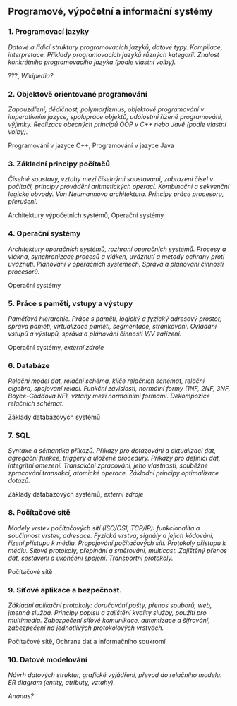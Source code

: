 ## Programové, výpočetní a informační systémy

### 1. Programovací jazyky

*Datové a řídicí struktury programovacích jazyků, datové typy. Kompilace, interpretace. Příklady programovacích jazyků různých kategorií. Znalost konkrétního programovacího jazyka (podle vlastní volby).*

???, *Wikipedia?*

### 2. Objektově orientované programování

*Zapouzdření, dědičnost, polymorfizmus, objektové programování v imperativním jazyce, spolupráce objektů, událostmi řízené programování, výjimky. Realizace obecných principů OOP v C++ nebo Javě (podle vlastní volby).*

Programování v jazyce C++, Programování v jazyce Java

### 3. Základní principy počítačů

*Číselné soustavy, vztahy mezi číselnými soustavami, zobrazení čísel v počítači, principy provádění aritmetických operací. Kombinační a sekvenční logické obvody. Von Neumannova architektura. Principy práce procesoru, přerušení.*

Architektury výpočetních systémů, Operační systémy

### 4. Operační systémy

*Architektury operačních systémů, rozhraní operačních systémů. Procesy a vlákna, synchronizace procesů a vláken, uváznutí a metody ochrany proti uváznutí. Plánování v operačních systémech. Správa a plánování činnosti procesorů.*

Operační systémy

### 5. Práce s pamětí, vstupy a výstupy
*Paměťová hierarchie. Práce s pamětí, logický a fyzický adresový prostor, správa paměti, virtualizace paměti, segmentace, stránkování. Ovládání vstupů a výstupů, správa a plánování činnosti V/V zařízení.*

Operační systémy, *externí zdroje*

### 6. Databáze
*Relační model dat, relační schéma, klíče relačních schémat, relační algebra, spojování relací. Funkční závislosti, normální formy (1NF, 2NF, 3NF, Boyce-Coddova NF), vztahy mezi normálními formami. Dekompozice relačních schémat.*

Základy databázových systémů

### 7. SQL
*Syntaxe a sémantika příkazů. Příkazy pro dotazování a aktualizaci dat, agregační funkce, triggery a uložené procedury. Příkazy pro definici dat, integritní omezení. Transakční zpracování, jeho vlastnosti, souběžné zpracování transakcí, atomické operace. Základní principy optimalizace dotazů.*

Základy databázových systémů, *externí zdroje*

### 8. Počítačové sítě
*Modely vrstev počítačových sítí (ISO/OSI, TCP/IP): funkcionalita a součinnost vrstev, adresace. Fyzická vrstva, signály a jejich kódování, řízení přístupu k médiu. Propojování počítačových sítí. Protokoly přístupu k médiu. Síťové protokoly, přepínání a směrování, multicast. Zajištěný přenos dat, sestavení a ukončení spojení. Transportní protokoly.*

Počítačové sítě

### 9. Síťové aplikace a bezpečnost.
*Základní aplikační protokoly: doručování pošty, přenos souborů, web, jmenná služba. Principy popisu a zajištění kvality služby, použití pro multimedia. Zabezpečení síťové komunikace, autentizace a šifrování, zabezpečení na jednotlivých protokolových vrstvách.*

Počítačové sítě, Ochrana dat a informačního soukromí

### 10. Datové modelování
*Návrh datových struktur, grafické vyjádření, převod do relačního modelu. ER diagram (entity, atributy, vztahy).*

*Ananas?*